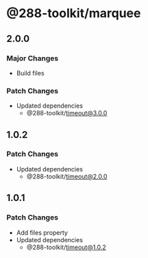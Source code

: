 # @288-toolkit/marquee

## 2.0.0

### Major Changes

- Build files

### Patch Changes

- Updated dependencies
  - @288-toolkit/timeout@3.0.0

## 1.0.2

### Patch Changes

- Updated dependencies
  - @288-toolkit/timeout@2.0.0

## 1.0.1

### Patch Changes

- Add files property
- Updated dependencies
  - @288-toolkit/timeout@1.0.2
